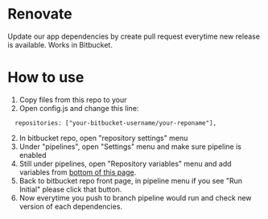 # Renovate

Update our app dependencies by create pull request everytime new release is available. Works in Bitbucket.

# How to use

1. Copy files from this repo to your
1. Open config.js and change this line:

```
  repositories: ["your-bitbucket-username/your-reponame"],
```

2. In bitbucket repo, open "repository settings" menu
3. Under "pipelines", open "Settings" menu and make sure pipeline is enabled
4. Still under pipelines, open "Repository variables" menu and add variables from [bottom of this page](https://github.com/renovatebot/docker-renovate/blob/main/docs/bitbucket.md).
5. Back to bitbucket repo front page, in pipeline menu if you see "Run Initial" please click that button.
6. Now everytime you push to branch pipeline would run and check new version of each dependencies.